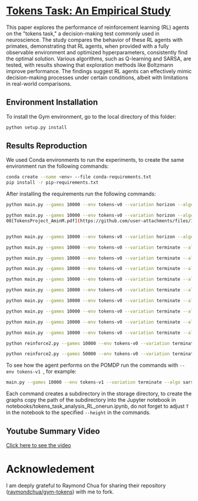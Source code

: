 # [Tokens Task: An Empirical Study](https://github.com/user-attachments/files/16913932/TokensProject_AminM.pdf)

This paper explores the performance of reinforcement learning (RL) agents on the "tokens task," a decision-making test commonly used in neuroscience. The study compares the behavior of these RL agents with primates, demonstrating that RL agents, when provided with a fully observable environment and optimized hyperparameters, consistently find the optimal solution. Various algorithms, such as Q-learning and SARSA, are tested, with results showing that exploration methods like Boltzmann improve performance. The findings suggest RL agents can effectively mimic decision-making processes under certain conditions, albeit with limitations in real-world comparisons.

## Environment Installation

To install the Gym environment, go to the local directory of this folder: 

```bash
python setup.py install
```

## Results Reproduction

We used Conda environments to run the experiments, to create the same environment run the following commands:

```bash
conda create --name <env> --file conda-requirements.txt
pip install -r pip-requirements.txt
```

After installing the requirements run the following commands:

```bash
python main.py --games 10000 --env tokens-v0 --variation horizon --algo q-learning --lr 1.0 --lr_final 0.001 --seed 0 --height 11 --gamma 0.8 --fancy_discount --eps_start 0.01 --eps_final 0.0001 --eps_games 10000

python main.py --games 10000 --env tokens-v0 --variation horizon --algo q-learning --lr 1.0 --lr_final 0.001 --seed 0 --height 11 --gamma 0.8 --fancy_discount --eps_soft --eps_start 0.01 --eps_final 0.0001 --eps_games 100[TokensProject_AminM.pdf](https://github.com/user-attachments/files/16913931/TokensProject_AminM.pdf)
00[TokensProject_AminM.pdf](https://github.com/user-attachments/files/16913930/TokensProject_AminM.pdf)


python main.py --games 10000 --env tokens-v0 --variation horizon --algo q-learning --lr 1.0 --lr_final 0.001 --seed 0 --height 11 --gamma 0.8 --fancy_discount --tmp_start 0.01 --tmp_final 0.0001 --tmp_games 10000 --softmax

python main.py --games 10000 --env tokens-v0 --variation terminate --algo e-sarsa --lr 1.0 --lr_final 0.001 --seed 0 --height 11 --gamma 0.8 --fancy_discount --tmp_start 0.01 --tmp_final 0.0001 --tmp_games 10000 --softmax

python main.py --games 10000 --env tokens-v0 --variation terminate --algo e-sarsa --lr 1.0 --lr_final 0.001 --seed 10 --height 11 --gamma 0.8 --fancy_discount --tmp_start 0.01 --tmp_final 0.0001 --tmp_games 10000 --softmax

python main.py --games 10000 --env tokens-v0 --variation terminate --algo e-sarsa --lr 1.0 --lr_final 0.001 --seed 20 --height 11 --gamma 0.8 --fancy_discount --tmp_start 0.01 --tmp_final 0.0001 --tmp_games 10000 --softmax

python main.py --games 10000 --env tokens-v0 --variation terminate --algo q-learning --lr 1.0 --lr_final 0.001 --seed 0 --height 11 --gamma 0.8 --fancy_discount --tmp_start 0.01 --tmp_final 0.0001 --tmp_games 10000 --softmax

python main.py --games 10000 --env tokens-v0 --variation terminate --algo q-learning --lr 1.0 --lr_final 0.001 --seed 10 --height 11 --gamma 0.8 --fancy_discount --tmp_start 0.01 --tmp_final 0.0001 --tmp_games 10000 --softmax

python main.py --games 10000 --env tokens-v0 --variation terminate --algo q-learning --lr 1.0 --lr_final 0.001 --seed 20 --height 11 --gamma 0.8 --fancy_discount --tmp_start 0.01 --tmp_final 0.0001 --tmp_games 10000 --softmax

python main.py --games 10000 --env tokens-v0 --variation terminate --algo sarsa --lr 1.0 --lr_final 0.001 --seed 0 --height 11 --gamma 0.8 --fancy_discount --tmp_start 0.01 --tmp_final 0.0001 --tmp_games 10000 --softmax

python main.py --games 10000 --env tokens-v0 --variation terminate --algo sarsa --lr 1.0 --lr_final 0.001 --seed 10 --height 11 --gamma 0.8 --fancy_discount --tmp_start 0.01 --tmp_final 0.0001 --tmp_games 10000 --softmax

python main.py --games 10000 --env tokens-v0 --variation terminate --algo sarsa --lr 1.0 --lr_final 0.001 --seed 20 --height 11 --gamma 0.8 --fancy_discount --tmp_start 0.01 --tmp_final 0.0001 --tmp_games 10000 --softmax

python reinforce2.py --games 10000 --env tokens-v0 --variation terminate --seed 0 --height 11 --gamma 0.99 --fancy_discount

python reinforce2.py --games 50000 --env tokens-v0 --variation terminate --seed 0 --height 11 --gamma 0.99 --fancy_discount
```



To see how the agent performs on the POMDP run the commands with `--env tokens-v1 `, for example:

```bash
main.py --games 10000 --env tokens-v1 --variation terminate --algo sarsa --lr 1.0 --lr_final 0.001 --seed 0 --height 11 --gamma 0.8 --fancy_discount --tmp_start 0.01 --tmp_final 0.0001 --tmp_games 10000 --softmax
```

Each command creates a subdirectory in the storage directory, to create the graphs copy the path of the subdirectory into the Jupyter notebook in notebooks/tokens_task_analysis_RL_onerun.ipynb, do not forget to adjust `T` in the notebook to the specified `--height` in the commands.

## Youtube Summary Video

[Click here to see the video](https://youtu.be/lOqUZJVFAzg)

# Acknowledement

I am deeply grateful to Raymond Chua for sharing their repository ([raymondchua/gym-tokens](https://github.com/raymondchua/gym-tokens)) with me to fork.
